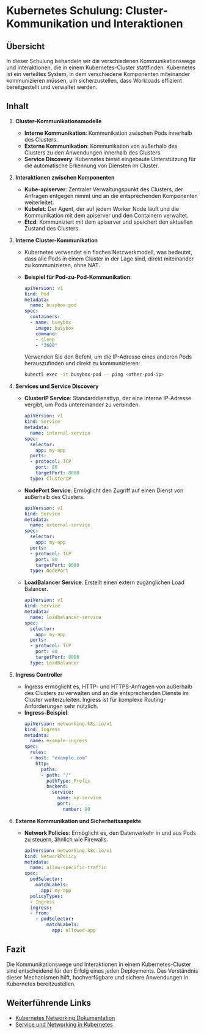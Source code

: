 
# Kubernetes Schulung: Cluster-Kommunikation und Interaktionen

## Übersicht

In dieser Schulung behandeln wir die verschiedenen Kommunikationswege und Interaktionen, die in einem Kubernetes-Cluster stattfinden. Kubernetes ist ein verteiltes System, in dem verschiedene Komponenten miteinander kommunizieren müssen, um sicherzustellen, dass Workloads effizient bereitgestellt und verwaltet werden.

## Inhalt

1. **Cluster-Kommunikationsmodelle**
    - **Interne Kommunikation**: Kommunikation zwischen Pods innerhalb des Clusters.
    - **Externe Kommunikation**: Kommunikation von außerhalb des Clusters zu den Anwendungen innerhalb des Clusters.
    - **Service Discovery**: Kubernetes bietet eingebaute Unterstützung für die automatische Erkennung von Diensten im Cluster.

2. **Interaktionen zwischen Komponenten**
    - **Kube-apiserver**: Zentraler Verwaltungspunkt des Clusters, der Anfragen entgegen nimmt und an die entsprechenden Komponenten weiterleitet.
    - **Kubelet**: Der Agent, der auf jedem Worker Node läuft und die Kommunikation mit dem apiserver und den Containern verwaltet.
    - **Etcd**: Kommuniziert mit dem apiserver und speichert den aktuellen Zustand des Clusters.

3. **Interne Cluster-Kommunikation**
    - Kubernetes verwendet ein flaches Netzwerkmodell, was bedeutet, dass alle Pods in einem Cluster in der Lage sind, direkt miteinander zu kommunizieren, ohne NAT.
    - **Beispiel für Pod-zu-Pod-Kommunikation**:
      ```yaml
      apiVersion: v1
      kind: Pod
      metadata:
        name: busybox-pod
      spec:
        containers:
        - name: busybox
          image: busybox
          command:
          - sleep
          - "3600"
      ```

      Verwenden Sie den Befehl, um die IP-Adresse eines anderen Pods herauszufinden und direkt zu kommunizieren:
      ```bash
      kubectl exec -it busybox-pod -- ping <other-pod-ip>
      ```

4. **Services und Service Discovery**
    - **ClusterIP Service**: Standarddiensttyp, der eine interne IP-Adresse vergibt, um Pods untereinander zu verbinden.
      ```yaml
      apiVersion: v1
      kind: Service
      metadata:
        name: internal-service
      spec:
        selector:
          app: my-app
        ports:
        - protocol: TCP
          port: 80
          targetPort: 8080
        type: ClusterIP
      ```

    - **NodePort Service**: Ermöglicht den Zugriff auf einen Dienst von außerhalb des Clusters.
      ```yaml
      apiVersion: v1
      kind: Service
      metadata:
        name: external-service
      spec:
        selector:
          app: my-app
        ports:
        - protocol: TCP
          port: 80
          targetPort: 8080
        type: NodePort
      ```

    - **LoadBalancer Service**: Erstellt einen extern zugänglichen Load Balancer.
      ```yaml
      apiVersion: v1
      kind: Service
      metadata:
        name: loadbalancer-service
      spec:
        selector:
          app: my-app
        ports:
        - protocol: TCP
          port: 80
          targetPort: 8080
        type: LoadBalancer
      ```

5. **Ingress Controller**
    - Ingress ermöglicht es, HTTP- und HTTPS-Anfragen von außerhalb des Clusters zu verwalten und an die entsprechenden Dienste im Cluster weiterzuleiten. Ingress ist für komplexe Routing-Anforderungen sehr nützlich.
    - **Ingress-Beispiel**:
      ```yaml
      apiVersion: networking.k8s.io/v1
      kind: Ingress
      metadata:
        name: example-ingress
      spec:
        rules:
        - host: "example.com"
          http:
            paths:
            - path: "/"
              pathType: Prefix
              backend:
                service:
                  name: my-service
                  port:
                    number: 80
      ```

6. **Externe Kommunikation und Sicherheitsaspekte**
    - **Network Policies**: Ermöglicht es, den Datenverkehr in und aus Pods zu steuern, ähnlich wie Firewalls.
      ```yaml
      apiVersion: networking.k8s.io/v1
      kind: NetworkPolicy
      metadata:
        name: allow-specific-traffic
      spec:
        podSelector:
          matchLabels:
            app: my-app
        policyTypes:
        - Ingress
        ingress:
        - from:
          - podSelector:
              matchLabels:
                app: allowed-app
      ```

## Fazit

Die Kommunikationswege und Interaktionen in einem Kubernetes-Cluster sind entscheidend für den Erfolg eines jeden Deployments. Das Verständnis dieser Mechanismen hilft, hochverfügbare und sichere Anwendungen in Kubernetes bereitzustellen.

## Weiterführende Links

- [Kubernetes Networking Dokumentation](https://kubernetes.io/docs/concepts/cluster-administration/networking/)
- [Service und Networking in Kubernetes](https://kubernetes.io/docs/concepts/services-networking/service/)
